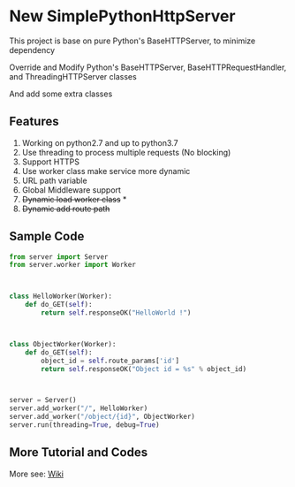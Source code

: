 # New SimplePythonHttpServer

This project is base on pure Python's BaseHTTPServer, to minimize dependency

Override and Modify Python's BaseHTTPServer, BaseHTTPRequestHandler, and ThreadingHTTPServer classes

And add some extra classes

## Features
1. Working on python2.7 and up to python3.7
2. Use threading to process multiple requests (No blocking)
3. Support HTTPS
4. Use worker class make service more dynamic
5. URL path variable
6. Global Middleware support
7. ~~Dynamic load worker class~~ *
8. ~~Dynamic add route path~~


## Sample Code

```python
from server import Server
from server.worker import Worker



class HelloWorker(Worker):
    def do_GET(self):
        return self.responseOK("HelloWorld !")



class ObjectWorker(Worker):
    def do_GET(self):
        object_id = self.route_params['id']
        return self.responseOK("Object id = %s" % object_id)



server = Server()
server.add_worker("/", HelloWorker)
server.add_worker("/object/{id}", ObjectWorker)
server.run(threading=True, debug=True)
```

## More Tutorial and Codes
More see: [Wiki](https://github.com/weichensun/SimplePythonHttpServer/wiki)
	
